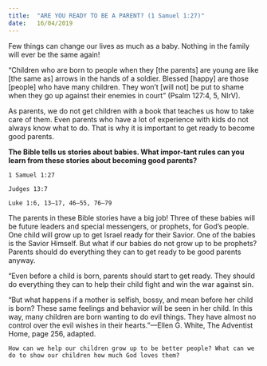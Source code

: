 ```yaml
---
title:  "ARE YOU READY TO BE A PARENT? (1 Samuel 1:27)"
date:   16/04/2019
---
```




Few things can change our lives as much as a baby. Nothing in the family will ever be the same again!

“Children who are born to people when they [the parents] are young are like [the same as] arrows in the hands of a soldier. Blessed [happy] are those [people] who have many children. They won’t [will not] be put to shame when they go up against their enemies in court” (Psalm 127:4, 5, NIrV).

As parents, we do not get children with a book that teaches us how to take care of them. Even parents who have a lot of experience with kids do not always know what to do. That is why it is important to get ready to become good parents.

**The Bible tells us stories about babies. What impor-tant rules can you learn from these stories about becoming good parents?**

`1 Samuel 1:27`

`Judges 13:7`

`Luke 1:6, 13–17, 46–55, 76–79`

The parents in these Bible stories have a big job! Three of these babies will be future leaders and special messengers, or prophets, for God’s people. One child will grow up to get Israel ready for their Savior. One of the babies is the Savior Himself. But what if our babies do not grow up to be prophets? Parents should do everything they can to get ready to be good parents anyway.

“Even before a child is born, parents should start to get ready. They should do everything they can to help their child fight and win the war against sin.

“But what happens if a mother is selfish, bossy, and mean before her child is born? These same feelings and behavior will be seen in her child. In this way, many children are born wanting to do evil things. They have almost no control over the evil wishes in their hearts.”—Ellen G. White, The Adventist Home, page 256, adapted.

`How can we help our children grow up to be better people? What can we do to show our children how much God loves them?`